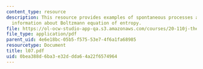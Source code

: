 ```yaml
---
content_type: resource
description: This resource provides examples of spontaneous processes and further
  information about Boltzmann equation of entropy.
file: https://ol-ocw-studio-app-qa.s3.amazonaws.com/courses/20-110j-thermodynamics-of-biomolecular-systems-fall-2005/0bea388d6ba3e32ddda64a22f6574964_l07.pdf
file_type: application/pdf
parent_uid: 4e6e18bc-05b5-f575-53e7-4f6a1fa68985
resourcetype: Document
title: l07.pdf
uid: 0bea388d-6ba3-e32d-dda6-4a22f6574964
---
```

